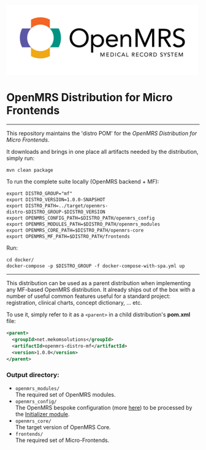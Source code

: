 <img src="readme/openmrs-logo.jpg" alt="OpenMRS Logo" width="500"/>

# OpenMRS Distribution for Micro Frontends


-----

This repository maintains the 'distro POM' for the _OpenMRS Distribution for Micro Frontends_.

It downloads and brings in one place all artifacts needed by the distribution, simply run:
```bash
mvn clean package
```

To run the complete suite locally (OpenMRS backend + MF):
```
export DISTRO_GROUP="mf"
export DISTRO_VERSION=1.0.0-SNAPSHOT
export DISTRO_PATH=../target/openmrs-distro-$DISTRO_GROUP-$DISTRO_VERSION
export OPENMRS_CONFIG_PATH=$DISTRO_PATH/openmrs_config
export OPENMRS_MODULES_PATH=$DISTRO_PATH/openmrs_modules
export OPENMRS_CORE_PATH=$DISTRO_PATH/openmrs-core
export OPENMRS_MF_PATH=$DISTRO_PATH/frontends
```
Run:
```
cd docker/
docker-compose -p $DISTRO_GROUP -f docker-compose-with-spa.yml up
```
---

This distribution can be used as a parent distribution when implementing any MF-based OpenMRS distribution. It already ships out of the box with a number of useful common features useful for a standard project: registration, clinical charts, concept dictionary, ... etc.

To use it, simply refer to it as a `<parent>` in a child distribution's **pom.xml** file:
```xml
<parent>
  <groupId>net.mekomsolutions</groupId>
  <artifactId>openmrs-distro-mf</artifactId>
  <version>1.0.0</version>
</parent>
```

### Output directory:

* `openmrs_modules/`
<br/>The required set of OpenMRS modules.
* `openmrs_config/`
<br/>The OpenMRS bespoke configuration (more [here](https://github.com/mekomsolutions/openmrs-config-haiti)) to be processed by the [Initializer module](https://github.com/mekomsolutions/openmrs-module-initializer).
* `openmrs_core/`
<br>The target version of OpenMRS Core.</br>
* `frontends/`
<br>The required set of Micro-Frontends.</br>
